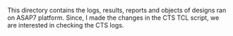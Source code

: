 This directory contains the logs, results, reports and objects of designs ran on ASAP7 platform.
Since, I made the changes in the CTS TCL script, we are interested in checking the CTS logs.
